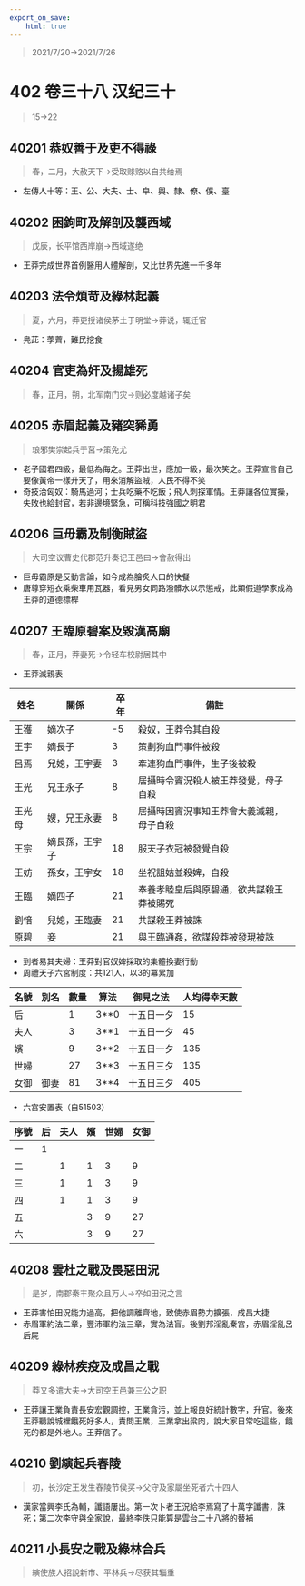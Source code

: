 ```yaml
---
export_on_save:
    html: true
---
```


> 2021/7/20->2021/7/26

# 402 卷三十八 汉纪三十

> 15->22

## 40201 恭奴善于及吏不得祿
> 春，二月，大赦天下->受取赇赂以自共给焉
- 左傳人十等：王、公、大夫、士、皁、輿、隸、僚、僕、臺

## 40202 困鉤町及解剖及襲西域
> 戊辰，长平馆西岸崩->西域遂绝
- 王莽完成世界首例醫用人體解剖，又比世界先進一千多年

## 40203 法令煩苛及綠林起義
> 夏，六月，莽更授诸侯茅土于明堂->莽说，辄迁官
- 鳧茈：荸薺，難民挖食

## 40204 官吏為奸及揚雄死
> 春，正月，朔，北军南门灾->则必度越诸子矣

## 40205 赤眉起義及豬突豨勇
> 琅邪樊崇起兵于莒->策免尤
- 老子國君四級，最低為侮之。王莽出世，應加一級，最次笑之。王莽宣言自己要像黃帝一樣升天了，用來消解盜賊，人民不得不笑
- 奇技治匈奴：騎馬過河；士兵吃藥不吃飯；飛人刺探軍情。王莽讓各位實操，失敗也給封官，若非邊境緊急，可稱科技強國之明君

## 40206 巨毋霸及制衡賊盜
> 大司空议曹史代郡范升奏记王邑曰->會赦得出
- 巨毋霸原是反動言論，如今成為膾炙人口的快餐
- 唐尊穿短衣乘柴車用瓦器，看見男女同路潑髒水以示懲戒，此類假道學家成為王莽的道德標桿

## 40207 王臨原碧案及毀漢高廟
> 春，正月，莽妻死->令轻车校尉居其中
- 王莽滅親表

姓名|關係|卒年|備註
--|--|--|--
王獲|嫡次子|-5|殺奴，王莽令其自殺
王宇|嫡長子|3|策劃狗血門事件被殺
呂焉|兒媳，王宇妻|3|牽連狗血門事件，生子後被殺
王光|兄王永子|8|居攝時令竇況殺人被王莽發覺，母子自殺
王光母|嫂，兄王永妻|8|居攝時因竇況事知王莽會大義滅親，母子自殺
王宗|嫡長孫，王宇子|18|服天子衣冠被發覺自殺
王妨|孫女，王宇女|18|坐祝詛姑並殺婢，自殺
王臨|嫡四子|21|奉養孝睦皇后與原碧通，欲共謀殺王莽被賜死
劉愔|兒媳，王臨妻|21|共謀殺王莽被誅
原碧|妾|21|與王臨通姦，欲謀殺莽被發現被誅

- 到者易其夫婦：王莽對官奴婢採取的集體換妻行動
- 周禮天子六宮制度：共121人，以3的冪累加

名號|別名|數量|算法|御見之法|人均得幸天數
--|--|--|--|--|--
后||1|3**0|十五日一夕|15
夫人||3|3**1|十五日一夕|45
嬪||9|3**2|十五日一夕|135
世婦||27|3**3|十五日三夕|135
女御|御妻|81|3**4|十五日三夕|405

- 六宮安置表（自51503）

序號|后|夫人|嬪|世婦|女御
--|--|--|--|--|--
一|1||||
二||1|1|3|9
三||1|1|3|9
四||1|1|3|9
五|||3|9|27
六|||3|9|27

## 40208 雲杜之戰及畏惡田況
> 是岁，南郡秦丰聚众且万人->卒如田況之言
- 王莽害怕田況能力過高，把他調離齊地，致使赤眉勢力擴張，成昌大捷
- 赤眉軍約法二章，豐沛軍約法三章，實為法盲。後劉邦淫亂秦宮，赤眉淫亂呂后屍

## 40209 綠林疾疫及成昌之戰
> 莽又多遣大夫->大司空王邑兼三公之职
- 王莽讓王業負責長安宏觀調控，王業貪污，並上報良好統計數字，升官。後來王莽聽說城裡餓死好多人，責問王業，王業拿出粱肉，說大家日常吃這些，餓死的都是外地人。王莽信了。

## 40210 劉縯起兵舂陵
> 初，长沙定王发生舂陵节侯买->父守及家屬坐死者六十四人
- 漢家當興李氏為輔，讖語屢出。第一次卜者王況給李焉寫了十萬字讖書，誅死；第二次李守與全家說，最終李佚只能算是雲台二十八將的替補

## 40211 小長安之戰及綠林合兵
> 縯使族人招說新市、平林兵->尽获其辎重
